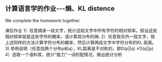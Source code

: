 ## 计算语言学的作业---熵、KL distence

We complete the homework together.

课后作业
 1）任意摘录一段文字，统计这段文字中所有字符的相对频率。假设这些相对频率就是这些字符的概率，请计算其分布的熵.
 2）任意取另外一段文字，按上述同样的方法计算字符分布的概率，然后计算两段文字中字符分布的KL 距离。
 3) 举例说明（任意找两个分布p和q），KL距离是不对称的，即D(p||q) ≠D(q||p)
 4）选取一个语料库，统计“能力”一词的配情况，做出统计分析
